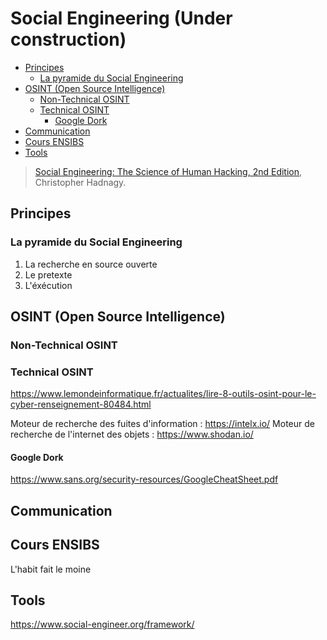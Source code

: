 # Social Engineering (Under construction)

- [Principes](#principes)
  - [La pyramide du Social Engineering](#la-pyramide-du-social-engineering)
- [OSINT (Open Source Intelligence)](#osint-open-source-intelligence)
  - [Non-Technical OSINT](#non-technical-osint)
  - [Technical OSINT](#technical-osint)
    - [Google Dork](#google-dork)
- [Communication](#communication)
- [Cours ENSIBS](#cours-ensibs)
- [Tools](#tools)

> [Social Engineering: The Science of Human Hacking, 2nd Edition](https://www.chasse-aux-livres.fr/prix/111943338X/social-engineering-hadnagy), Christopher Hadnagy.

## Principes

### La pyramide du Social Engineering

1. La recherche en source ouverte
2. Le pretexte
3. L'éxécution

## OSINT (Open Source Intelligence)

### Non-Technical OSINT


### Technical OSINT

https://www.lemondeinformatique.fr/actualites/lire-8-outils-osint-pour-le-cyber-renseignement-80484.html

Moteur de recherche des fuites d'information : https://intelx.io/
Moteur de recherche de l'internet des objets : https://www.shodan.io/

#### Google Dork

https://www.sans.org/security-resources/GoogleCheatSheet.pdf

## Communication


## Cours ENSIBS

L'habit fait le moine

## Tools

https://www.social-engineer.org/framework/
